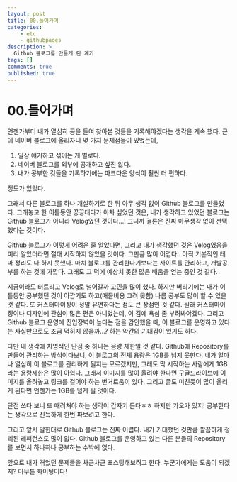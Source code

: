 ```yaml
---
layout: post
title: 00.들어가며
categories:
    - etc
    - githubpages
description: >
  Github 블로그를 만들게 된 계기
tags: []
comments: true
published: true
---
```


# 00.들어가며

언젠가부터 내가 열심히 공을 들여 찾아본 것들을 기록해야겠다는 생각을 계속 했다. 근데 네이버 블로그에 올리자니 몇 가지 문제점들이 있었는데,

1. 일상 얘기하고 섞이는 게 별로다.
2. 네이버 블로그를 외부에 공개하고 싶진 않다.
3. 내가 공부한 것들을 기록하기에는 마크다운 양식이 훨씬 더 편하다.

정도가 있었다.

그래서 다른 블로그를 하나 개설하기로 한 뒤 아무 생각 없이 Github 블로그를 만들었다. 그래놓고 한 이틀동안 끙끙대다가 아차 싶었던 것은, 내가 생각하고 있었던 블로그는 Github 블로그가 아니라 Velog였던 것이다...! 그니까 결론은 진짜 아무생각 없이 선택했다는 것이다.

Github 블로그가 이렇게 어려운 줄 알았다면, 그리고 내가 생각했던 것은 Velog였음을 미리 알았더라면 절대 시작하지 않았을 것이다. 그만큼 많이 어렵다.. 아직 기본적인 테마 정리도 다 하지 못했다. 마치 블로그를 관리한다기보다는 사이트를 관리하고, 개발공부를 하는 것에 가깝다. 그래도 그 덕에 예상치 못한 많은 배움을 얻는 중인 것 같다.

지금이라도 터트리고 Velog로 넘어갈까 고민을 많이 했다. 하지만 버리기에는 내가 이틀동안 공부했던 것이 아깝기도 하고(매몰비용 고려 못함) 나름 공부도 많이 할 수 있을 것 같다. 또 커스터마이징이 정말 유연하다는 점도 큰 장점인 것 같다. 원래 커스터마이징이나 디자인에 관심이 많은 편은 아니었는데, 이 김에 욕심 좀 부려봐야겠다. 그리고 Github 블로그 운영에 진입장벽이 높다는 점을 감안했을 때, 이 블로그를 운영하고 있다는 사실만으로도 조금 먹히지 않을까...? 하는 약간의 기대감이 있기도 하다.

다만 내 생각에 치명적인 단점 중 하나는 용량 제한일 것 같다. Github에 Repository를 만들어 관리하는 방식이다보니, 이 블로그의 전체 용량은 1GB를 넘지 못한다. 내가 얼마나 열심히 이 블로그를 관리하게 될지는 모르겠지만, 그래도 막 시작하는 사람에게 1GB라는 용량제한은 많이 아쉽다. 그래서 이미지를 많이 올려야 한다면 구글드라이브에 이미지를 올려놓고 링크를 걸어야 하는 번거로움이 있다. 그리고 글도 미친듯이 많이 올리게 된다면 언젠가는 1GB를 넘게 될 것이다.

단점 쓰다 보니 또 때려쳐야 하는 생각이 갑자기 든다ㅎㅎ 하지만 가오가 있지! 공부한다는 생각으로 진득하게 한번 파보려고 한다.

그리고 앞서 말한대로 Github 블로그는 진짜 어렵다. 내가 기대했던 것만큼 깔끔하게 정리된 레퍼런스도 많이 없다. Github 블로그를 운영하고 있는 다른 분들의 Repository를 보면서 하나하나 공부하는 수밖에 없다.

앞으로 내가 겪었던 문제들을 차근차근 포스팅해보려고 한다. 누군가에게는 도움이 되겠지? 아무튼 화이팅이다!
